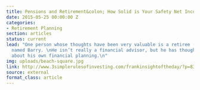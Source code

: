 ```yaml
---
title: Pensions and Retirement&colon; How Solid is Your Safety Net Income?
date: 2015-05-25 00:00:00 Z
categories:
- Retirement Planning
section: articles
status: current
lead: "One person whose thoughts have been very valuable is a retiree (perhaps semi-retiree)
  named Barry. \nHe isn’t really a financial advisor, but he has thought quote deeply
  about his own financial planning.\n"
img: uploads/beach-square.jpg
link: http://www.3simplerulesofinvesting.com/frankinsightoftheday/?p=838
source: external
format_class: article
---
```


